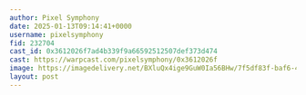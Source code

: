 ```yaml
---
author: Pixel Symphony
date: 2025-01-13T09:14:41+0000
username: pixelsymphony
fid: 232704
cast_id: 0x3612026f7ad4b339f9a66592512507def373d474
cast: https://warpcast.com/pixelsymphony/0x3612026f
image: https://imagedelivery.net/BXluQx4ige9GuW0Ia56BHw/7f5df83f-baf6-40c3-f6ae-4050470fa300/original
layout: post
---
```

  

<img src='https://imagedelivery.net/BXluQx4ige9GuW0Ia56BHw/7f5df83f-baf6-40c3-f6ae-4050470fa300/original' alt='' referrerpolicy='no-referrer'/>